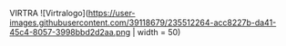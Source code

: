 VIRTRA
![Virtralogo](https://user-images.githubusercontent.com/39118679/235512264-acc8227b-da41-45c4-8057-3998bbd2d2aa.png | width = 50)
